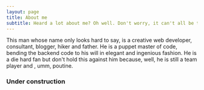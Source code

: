 ```yaml
---
layout: page
title: About me
subtitle: Heard a lot about me? Oh well. Don't worry, it can't all be true... 
---
```


This man whose name only looks hard to say, is a creative web developer, consultant, blogger, hiker and father. He is a puppet master of code, bending the backend code to his will in elegant and ingenious fashion.
He is a die hard fan but don't hold this against him because, well, he is still a team player and , umm, poutine.

### Under construction
